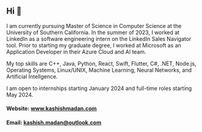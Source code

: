 ## Hi 👋

I am currently pursuing Master of Science in Computer Science at the University of Southern California. In the summer of 2023, I worked at LinkedIn as a software engineering intern on the LinkedIn Sales Navigator tool. Prior to starting my graduate degree, I worked at Microsoft as an Application Developer in their Azure Cloud and AI team.

My top skills are C++, Java, Python, React, Swift, Flutter, C#, .NET, Node.js, Operating Systems, Linux/UNIX, Machine Learning, Neural Networks, and Artificial Intellgence.

I am open to internships starting January 2024 and full-time roles starting May 2024.

#### Website: www.kashishmadan.com
#### Email: kashish.madan@outlook.com
